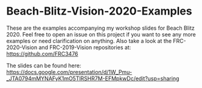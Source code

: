 # Beach-Blitz-Vision-2020-Examples

These are the examples accompanying my workshop slides for Beach Blitz 2020. Feel free to open an issue on this project if you want to see any more examples or need clarification on anything. Also take a look at the FRC-2020-Vision and FRC-2019-Vision repositories at: https://github.com/FRC3476

The slides can be found here: https://docs.google.com/presentation/d/1W_Pmu-_JTA0794mMYNAFyK1mO5TlRSHR7M-EFMpkwDc/edit?usp=sharing

